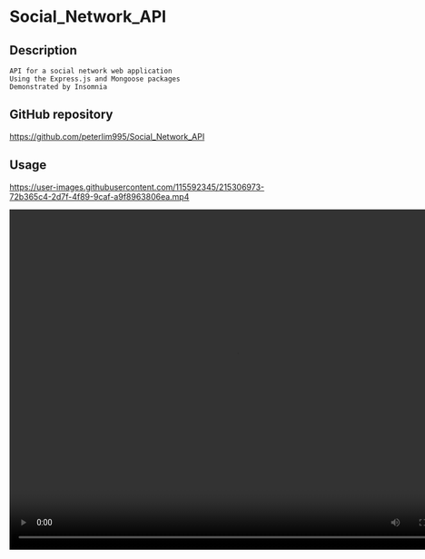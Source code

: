 # Social_Network_API

## Description

```
API for a social network web application
Using the Express.js and Mongoose packages
Demonstrated by Insomnia 
```

## GitHub repository

https://github.com/peterlim995/Social_Network_API


## Usage

https://user-images.githubusercontent.com/115592345/215306973-72b365c4-2d7f-4f89-9caf-a9f8963806ea.mp4

<video width="800" height="600" controls>
  <source src="https://user-images.githubusercontent.com/115592345/215306973-72b365c4-2d7f-4f89-9caf-a9f8963806ea.mp4" type="video/mp4">
  
</video>
